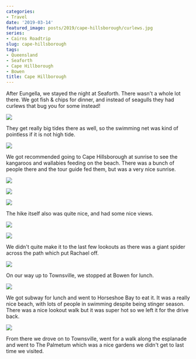 ```yaml
---
categories:
- Travel
date: '2019-03-14'
featured_image: posts/2019/cape-hillsborough/curlews.jpg
series:
- Cairns Roadtrip
slug: cape-hillsborough
tags:
- Queensland
- Seaforth
- Cape Hillborough
- Bowen
title: Cape Hillborough
---
```


After Eungella, we stayed the night at Seaforth. There wasn't a whole lot there.
We got fish & chips for dinner, and instead of seagulls they had curlews that bug you for some instead!

![](curlews.jpg)

They get really big tides there as well, so the swimming net was kind of pointless if it is not high tide.

![](seaforth.jpg)

We got recommended going to Cape Hillsborough at sunrise to see the kangaroos and wallabies feeding on the beach. There was a bunch of people there and the tour guide fed them, but was a very nice sunrise.

![](sunrise0.jpg)

![](sunrise1.jpg)

![](sunrise2.jpg)

The hike itself also was quite nice, and had some nice views.

![](hike1.jpg)

![](hike2.jpg)

We didn't quite make it to the last few lookouts as there was a giant spider across the path which put Rachael off.

![](spider.jpg)

On our way up to Townsville, we stopped at Bowen for lunch.

![](bowen-big-mango.jpg)

We got subway for lunch and went to Horseshoe Bay to eat it.
It was a really nice beach, with lots of people in swimming despite being stinger season. There was a nice lookout walk but it was super hot so we left it for the drive back.

![](horseshoe-bay.jpg)

From there we drove on to Townsville, went for a walk along the esplanade and
went to The Palmetum which was a nice gardens we didn't get to last time we visited.